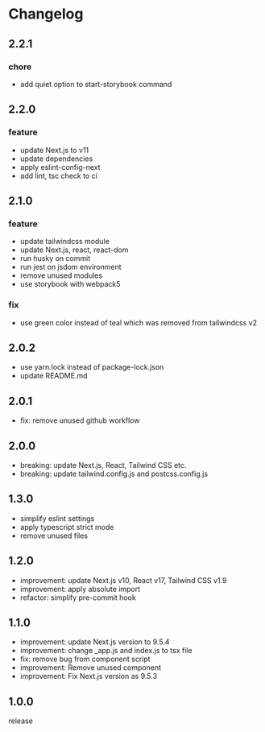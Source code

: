 # Changelog

## 2.2.1
### chore
- add quiet option to start-storybook command

## 2.2.0
### feature
- update Next.js to v11
- update dependencies
- apply eslint-config-next
- add lint, tsc check to ci

## 2.1.0
### feature
- update tailwindcss module
- update Next.js, react, react-dom
- run husky on commit
- run jest on jsdom environment
- remove unused modules
- use storybook with webpack5

### fix
- use green color instead of teal which was removed from tailwindcss v2

## 2.0.2
- use yarn.lock instead of package-lock.json
- update README.md

## 2.0.1
- fix: remove unused github workflow

## 2.0.0
- breaking: update Next.js, React, Tailwind CSS etc.
- breaking: update tailwind.config.js and postcss.config.js

## 1.3.0
- simplify eslint settings
- apply typescript strict mode
- remove unused files

## 1.2.0
- improvement: update Next.js v10, React v17, Tailwind CSS v1.9
- improvement: apply absolute import
- refactor: simplify pre-commit hook

## 1.1.0
- improvement: update Next.js version to 9.5.4
- improvement: change _app.js and index.js to tsx file
- fix: remove bug from component script
- improvement: Remove unused component
- improvement: Fix Next.js version as 9.5.3

## 1.0.0
release
